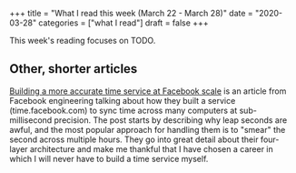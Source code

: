 +++
title = "What I read this week (March 22 - March 28)"
date = "2020-03-28"
categories = ["what I read"]
draft = false
+++

This week's reading focuses on TODO.


<!--more-->


## Other, shorter articles
[Building a more accurate time service at Facebook scale](https://engineering.fb.com/production-engineering/ntp-service/) is an article from Facebook engineering talking about how they built a service (time.facebook.com) to sync time across many computers at sub-millisecond precision. The post starts by describing why leap seconds are awful, and the most popular approach for handling them is to "smear" the second across multiple hours. They go into great detail about their four-layer architecture and make me thankful that I have chosen a career in which I will never have to build a time service myself.

